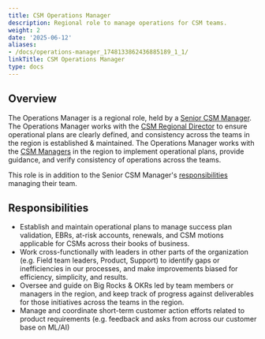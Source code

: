 ```yaml
---
title: CSM Operations Manager
description: Regional role to manage operations for CSM teams.
weight: 2
date: '2025-06-12'
aliases:
- /docs/operations-manager_1748133862436885189_1_1/
linkTitle: CSM Operations Manager
type: docs
---
```


## Overview

The Operations Manager is a regional role, held by a [Senior CSM Manager](/job-families/sales/customer-success-management/#senior-manager-csm). The Operations Manager works with the [CSM Regional Director](/job-families/sales/customer-success-management/#director-of-customer-success-management) to ensure operational plans are clearly defined, and consistency across the teams in the region is established & maintained. The Operations Manager works with the [CSM Managers](/job-families/sales/customer-success-management/#manager-csm) in the region to implement operational plans, provide guidance, and verify consistency of operations across the teams.

This role is in addition to the Senior CSM Manager's [responsibilities](/job-families/sales/customer-success-management/#senior-manager-csm-responsibilities) managing their team.

## Responsibilities

- Establish and maintain operational plans to manage success plan validation, EBRs, at-risk accounts, renewals, and CSM motions applicable for CSMs across their books of business.
- Work cross-functionally with leaders in other parts of the organization (e.g. Field team leaders, Product, Support) to identify gaps or inefficiencies in our processes, and make improvements biased for efficiency, simplicity, and results.
- Oversee and guide on Big Rocks & OKRs led by team members or managers in the region, and keep track of progress against deliverables for those initiatives across the teams in the region.
- Manage and coordinate short-term customer action efforts related to product requirements (e.g. feedback and asks from across our customer base on ML/AI)
